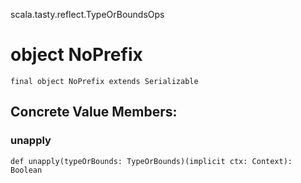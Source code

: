 scala.tasty.reflect.TypeOrBoundsOps
# object NoPrefix

<pre><code class="language-scala" >final object NoPrefix extends Serializable</pre></code>
## Concrete Value Members:
### unapply
<pre><code class="language-scala" >def unapply(typeOrBounds: TypeOrBounds)(implicit ctx: Context): Boolean</pre></code>

